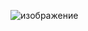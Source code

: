 ![изображение](https://github.com/Yassirelec/Yassirelec1/assets/141532350/c3f67f01-9f15-4b00-a26d-9bb0477f3eed)

